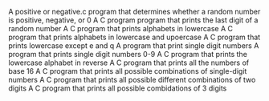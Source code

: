 A positive or negative.c program that determines whether a random number is positive, negative, or 0
A C program program that prints the last digit of a random number
A C program that prints alphabets in lowercase
A C program that prints alphabets in lowercase and upoercase
A C program that prints lowercase except e and q
A program that print single digit numbers
A program that prints single digit numbers 0-9
A C program that prints the lowercase alphabet in reverse
A C program that prints all the numbers of base 16
A C program that prints all possible combinations of single-digit numbers
A C program that prints all possible different combinations of two digits
A C program that prints all possible combidations of 3 digits 
 
